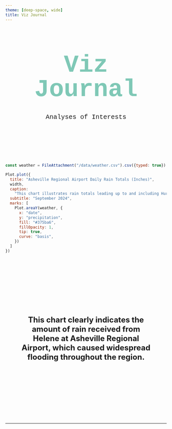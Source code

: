 ```yaml
---
theme: [deep-space, wide]
title: Viz Journal
---
```

<head>

</head>

<body>

  <div class="hero">
    <h1>Viz Journal</h1>
    <h2>Analyses of Interests</h2>
  </div>



```js
const weather = FileAttachment("/data/weather.csv").csv({typed: true})
```



```js
Plot.plot({
  title: "Asheville Regional Airport Daily Rain Totals (Inches)",
  width,
  caption:
    "This chart illustrates rain totals leading up to and including Hurricane Helene",
  subtitle: "September 2024",
  marks: [
    Plot.areaY(weather, {
      x: "date",
      y: "precipitation",
      fill: "#375ba6",
      fillOpacity: 1,
      tip: true,
      curve: "basis",
    })
  ]
})
```
  <div>
    <p>
      <h3>This chart clearly indicates the amount of rain received from Helene at Asheville Regional Airport, which caused widespread flooding throughout the region.
      </h3>
    </p>
  </div>

---

</body>

<style>

.hero {
  display: flex;
  flex-direction: column;
  align-items: center;
  font-family: Consolas, Menlo, Monaco, 'Courier New', monospace;
  margin: 4rem 0 8rem;
  text-wrap: balance;
  text-align: center;
}

.hero h1 {
  margin: 1rem 0;
  padding: 1rem 0;
  max-width: none;
  font-size: 8vw;
  font-weight: 900;
  line-height: 1;
  color: #7fc8b6;
}

.hero h2 {
  margin: 0;
  max-width: 34em;
  font-size: 20px;
  font-style: initial;
  font-weight: 500;
  line-height: 1.5;
  color: var(--theme-foreground-muted);
}

a[href] {
  color: #7fc8b6;
}

p  {
  text-align: center;
  display: flex;
  flex-direction: column;
  align-items: center;
  margin: 4rem 0 8rem;
  font-size: 24px;
  text-wrap: balance;
  color: var(--theme-foreground-muted);
}

h3 {
  text-align: center;
  display: flex;
  flex-direction: column;
  align-items: center;
  margin: 2rem 0 2rem;
  font-size: 24px;
  text-wrap: balance;
}

</style>
